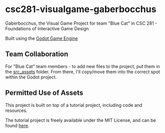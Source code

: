 # csc281-visualgame-gaberbocchus
Gaberbocchus, the Visual Game Project for team "Blue Cat" in CSC 281 - Foundations of Interactive Game Design

Built using the [Godot Game Engine](https://godotengine.org/)

## Team Collaboration

For "Blue Cat" team members - to add new files to the project,
put them in the [src_assets](https://github.ncsu.edu/jvgriese/csc281-visualgame-gaberbocchus/tree/main/src_assets) folder.
From there, I'll copy/move them into the correct spot within the Godot project.

## Permitted Use of Assets

This project is built on top of a tutorial project, including code and resources.

The tutorial project is freely available under the MIT License,
and can be found [here](https://github.com/uheartbeast/youtube-tutorials).
